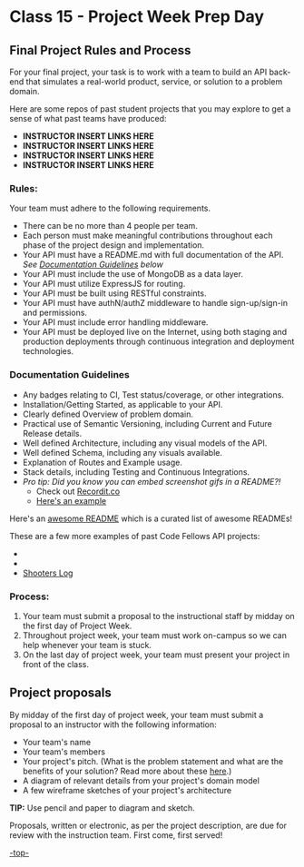 <a id="project"></a>
# Class 15 - Project Week Prep Day
## Final Project Rules and Process

For your final project, your task is to work with a team to build an API back-end that simulates a real-world product, service, or solution to a problem domain.

Here are some repos of past student projects that you may explore to get a sense of what past teams have produced:

* **INSTRUCTOR INSERT LINKS HERE**
* **INSTRUCTOR INSERT LINKS HERE**
* **INSTRUCTOR INSERT LINKS HERE**
* **INSTRUCTOR INSERT LINKS HERE**

### Rules:

Your team must adhere to the following requirements.
* There can be no more than 4 people per team.
* Each person must make meaningful contributions throughout each phase of the project design and implementation.
* Your API must have a README.md with full documentation of the API. *See [Documentation Guidelines](#documentation) below*
* Your API must include the use of MongoDB as a data layer.
* Your API must utilize ExpressJS for routing.
* Your API must be built using RESTful constraints.
* Your API must have authN/authZ middleware to handle sign-up/sign-in and permissions.
* Your API must include error handling middleware.
* Your API must be deployed live on the Internet, using both staging and production deployments through continuous integration and deployment technologies.


<a id="documentation"></a>
### Documentation Guidelines
* Any badges relating to CI, Test status/coverage, or other integrations.
* Installation/Getting Started, as applicable to your API.
* Clearly defined Overview of problem domain.
* Practical use of Semantic Versioning, including Current and Future Release details.
* Well defined Architecture, including any visual models of the API.
* Well defined Schema, including any visuals available.
* Explanation of Routes and Example usage.
* Stack details, including Testing and Continuous Integrations.
* *Pro tip: Did you know you can embed screenshot gifs in a README?!*
  * Check out [Recordit.co](http://recordit.co/)
  * [Here's an example](https://github.com/rrgayhart/FlagDemo/blob/master/README.md)

Here's an [awesome README](https://github.com/matiassingers/awesome-readme) which is a curated list of awesome READMEs!

These are a few more examples of past Code Fellows API projects:
* []()
* []()
* [Shooters Log](https://github.com/gsmatth/shooters-log/blob/staging/README.md)

### Process:

1. Your team must submit a proposal to the instructional staff by midday on the first day of Project Week.
2. Throughout project week, your team must work on-campus so we can help whenever your team is stuck.
3. On the last day of project week, your team must present your project in front of the class.

## Project proposals

By midday of the first day of project week, your team must submit a proposal to an instructor with the following information:

 - Your team's name
 - Your team's members
 - Your project's pitch. (What is the problem statement and what are the benefits of your solution? Read more about these [here](https://www.bidsketch.com/proposal-resources/proposal-templates/web-design-proposal-template).)
 - A diagram of relevant details from your project's domain model
 - A few wireframe sketches of your project's architecture

**TIP:** Use pencil and paper to diagram and sketch.

Proposals, written or electronic, as per the project description, are due for review with the instruction team. First come, first served!

[-top-](#top)
